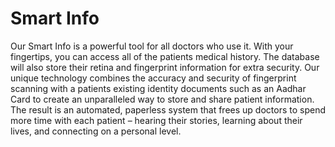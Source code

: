 # Smart Info
Our Smart Info is a powerful tool for all doctors who use it. With your fingertips, you can access all of the patients medical history. The database will also store their retina and fingerprint information for extra security. Our unique technology combines the accuracy and security of fingerprint scanning with a patients existing identity documents such as an Aadhar Card to create an unparalleled way to store and share patient information. The result is an automated, paperless system that frees up doctors to spend more time with each patient – hearing their stories, learning about their lives, and connecting on a personal level.
